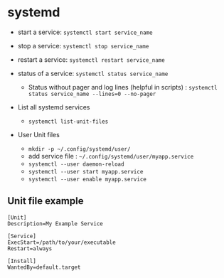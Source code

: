 # systemd

- start a service: `systemctl start service_name`
- stop a service: `systemctl stop service_name`
- restart a service: `systemctl restart service_name`
- status of a service: `systemctl status service_name`
  - Status without pager and log lines (helpful in scripts) : `systemctl status service_name --lines=0 --no-pager`

- List all systemd services
  - `systemctl list-unit-files`

- User Unit files
  - `mkdir -p ~/.config/systemd/user/`
  - add service file : `~/.config/systemd/user/myapp.service`
  - `systemctl --user daemon-reload`
  - `systemctl --user start myapp.service`
  - `systemctl --user enable myapp.service`


## Unit file example

```service
[Unit]
Description=My Example Service

[Service]
ExecStart=/path/to/your/executable
Restart=always

[Install]
WantedBy=default.target

```
